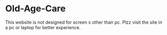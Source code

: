 # Old-Age-Care
This website is not designed for screen s other than pc.
Plzz visit the site in a pc or laptop for better experience.
